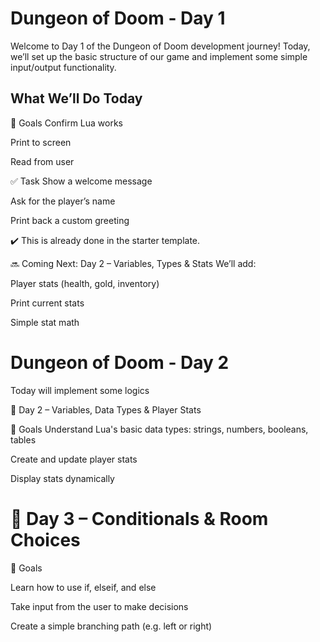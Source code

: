 # Dungeon of Doom - Day 1

Welcome to Day 1 of the Dungeon of Doom development journey! Today, we’ll set up the basic structure of our game and implement some simple input/output functionality.

## What We’ll Do Today
🎯 Goals
Confirm Lua works

Print to screen

Read from user

✅ Task
Show a welcome message

Ask for the player’s name

Print back a custom greeting

✔️ This is already done in the starter template.

🔜 Coming Next: Day 2 – Variables, Types & Stats
We’ll add:

Player stats (health, gold, inventory)

Print current stats

Simple stat math

# Dungeon of Doom - Day 2
Today will implement some logics

📅 Day 2 – Variables, Data Types & Player Stats

🎯 Goals
Understand Lua's basic data types: strings, numbers, booleans, tables

Create and update player stats

Display stats dynamically

# 📅 Day 3 – Conditionals & Room Choices
🎯 Goals

Learn how to use if, elseif, and else

Take input from the user to make decisions

Create a simple branching path (e.g. left or right)



